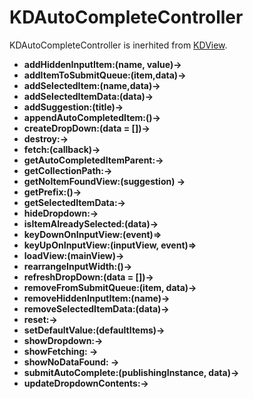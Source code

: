 # KDAutoCompleteController

KDAutoCompleteController is inerhited from
[KDView](/framework/core/KDViewController).


* **addHiddenInputItem:(name, value)->**
* **addItemToSubmitQueue:(item,data)->**
* **addSelectedItem:(name,data)->**
* **addSelectedItemData:(data)->**
* **addSuggestion:(title)->**
* **appendAutoCompletedItem:()->**
* **createDropDown:(data = [])->**
* **destroy:->**
* **fetch:(callback)->**
* **getAutoCompletedItemParent:->**
* **getCollectionPath:->**
* **getNoItemFoundView:(suggestion) ->**
* **getPrefix:()->**
* **getSelectedItemData:->**
* **hideDropdown:->**
* **isItemAlreadySelected:(data)->**
* **keyDownOnInputView:(event)=>**
* **keyUpOnInputView:(inputView, event)=>**
* **loadView:(mainView)->**
* **rearrangeInputWidth:()->**
* **refreshDropDown:(data = [])->**
* **removeFromSubmitQueue:(item, data)->**
* **removeHiddenInputItem:(name)->**
* **removeSelectedItemData:(data)->**
* **reset:->**
* **setDefaultValue:(defaultItems)->**
* **showDropdown:->**
* **showFetching: ->**
* **showNoDataFound: ->**
* **submitAutoComplete:(publishingInstance, data)->**
* **updateDropdownContents:->**
